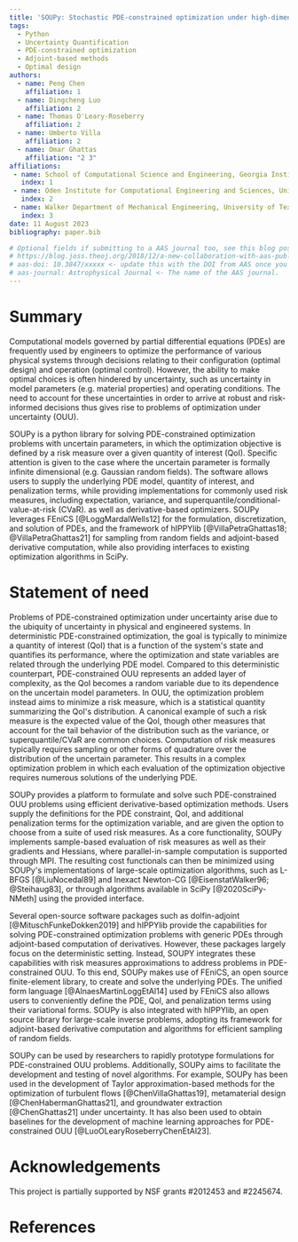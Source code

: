 ```yaml
---
title: 'SOUPy: Stochastic PDE-constrained optimization under high-dimensional uncertainty in Python'
tags:
  - Python
  - Uncertainty Quantification
  - PDE-constrained optimization
  - Adjoint-based methods 
  - Optimal design 
authors:
  - name: Peng Chen 
    affiliation: 1
  - name: Dingcheng Luo 
    affiliation: 2
  - name: Thomas O'Leary-Roseberry 
    affiliation: 2
  - name: Umberto Villa 
    affiliation: 2
  - name: Omar Ghattas
    affiliation: "2 3"
affiliations:
 - name: School of Computational Science and Engineering, Georgia Institute of Technology, USA
   index: 1
 - name: Oden Institute for Computational Engineering and Sciences, University of Texas at Austin, USA 
   index: 2
 - name: Walker Department of Mechanical Engineering, University of Texas at Austin, USA 
   index: 3
date: 11 August 2023
bibliography: paper.bib

# Optional fields if submitting to a AAS journal too, see this blog post:
# https://blog.joss.theoj.org/2018/12/a-new-collaboration-with-aas-publishing
# aas-doi: 10.3847/xxxxx <- update this with the DOI from AAS once you know it.
# aas-journal: Astrophysical Journal <- The name of the AAS journal.
---
```


# Summary

Computational models governed by partial differential equations (PDEs) 
are frequently used by engineers to optimize the performance of various physical systems 
through decisions relating to their configuration (optimal design) and operation (optimal control). 
However, the ability to make optimal choices is often hindered by uncertainty, 
such as uncertainty in model parameters (e.g. material properties) and operating conditions.
The need to account for these uncertainties in order to arrive at robust and risk-informed decisions thus gives rise to problems of optimization under uncertainty (OUU).

SOUPy is a python library for solving PDE-constrained optimization problems with uncertain parameters,
in which the optimization objective is defined by a risk measure over a given quantity of interest (QoI).
Specific attention is given to the case where the uncertain parameter is formally infinite dimensional (e.g. Gaussian random fields).
The software allows users to supply the underlying PDE model, quantity of interest, and penalization terms, 
while providing implementations for commonly used risk measures, including expectation, variance, and superquantile/conditional-value-at-risk (CVaR).
as well as derivative-based optimizers. 
SOUPy leverages FEniCS [@LoggMardalWells12] for the formulation, discretization, and solution of PDEs, 
and the framework of hIPPYlib [@VillaPetraGhattas18; @VillaPetraGhattas21] for sampling from random fields and adjoint-based derivative computation,
while also providing interfaces to existing optimization algorithms in SciPy.


# Statement of need 

Problems of PDE-constrained optimization under uncertainty arise due to the ubiquity of uncertainty in physical and engineered systems.
In deterministic PDE-constrained optimization, the goal is typically to minimize a quantity of interest (QoI) that is a function of the system's state and quantifies its performance, where the optimization and state variables are related through the underlying PDE model. 
Compared to this deterministic counterpart, PDE-constrained OUU represents an added layer of complexity, 
as the QoI becomes a random variable due to its dependence on the uncertain model parameters.
In OUU, the optimization problem instead aims to minimize a risk measure, which is a statistical quantity summarizing the QoI's distribution. 
A canonical example of such a risk measure is the expected value of the QoI, 
though other measures that account for the tail behavior of the distribution such as 
the variance, or superquantile/CVaR are common choices.
Computation of risk measures typically requires sampling or other forms of quadrature over the distribution of the uncertain parameter.
This results in a complex optimization problem in which each evaluation of the optimization objective requires numerous solutions of the underlying PDE.

SOUPy provides a platform to formulate and solve such PDE-constrained OUU problems using efficient derivative-based optimization methods. 
Users supply the definitions for the PDE constraint, QoI, and additional penalization terms for the optimization variable, and are given the option to choose from a suite of used risk measures.
As a core functionality, SOUPy implements sample-based evaluation of risk measures as well as their gradients and Hessians, where parallel-in-sample computation is supported through MPI. 
The resulting cost functionals can then be minimized using SOUPy's implementations of large-scale optimization algorithms, such as L-BFGS [@LiuNocedal89] and Inexact Newton-CG [@EisenstatWalker96; @Steihaug83], 
or through algorithms available in SciPy [@2020SciPy-NMeth] using the provided interface. 

<!-- \autoref{fig:diagram} shows the key components of a PDE-constrained OUU problem and their corresponding classes in the SOUPy.

![Structure of a PDE-constrained OUU problem, illustrating the main components and their corresponding classes as implemented in SOUPy. \label{fig:diagram}](diagram.pdf) -->

Several open-source software packages such as dolfin-adjoint [@MituschFunkeDokken2019] and hIPPYlib 
provide the capabilities for solving PDE-constrained optimization problems with generic PDEs through adjoint-based computation of derivatives. 
However, these packages largely focus on the deterministic setting. 
Instead, SOUPY integrates these capabilities with risk measures approximations to address problems in PDE-constrained OUU.
To this end, SOUPy makes use of FEniCS, an open source finite-element library, to create and solve the underlying PDEs. 
The unified form language [@AlnaesMartinLoggEtAl14] used by FEniCS also allows users to conveniently define the PDE, QoI, and penalization terms using their variational forms.
SOUPy is also integrated with hIPPYlib, an open source library for large-scale inverse problems, 
adopting its framework for adjoint-based derivative computation and algorithms for efficient sampling of random fields.


SOUPy can be used by researchers to rapidly prototype formulations for PDE-constrained OUU problems.
Additionally, SOUPy aims to facilitate the development and testing of novel algorithms.
For example, SOUPy has been used in the development of Taylor approximation-based methods for the optimization of turbulent flows [@ChenVillaGhattas19], metamaterial design [@ChenHabermanGhattas21], and groundwater extraction [@ChenGhattas21] under uncertainty.
It has also been used to obtain baselines for the development of machine learning approaches for PDE-constrained OUU [@LuoOLearyRoseberryChenEtAl23].

<!-- To this end, SOUPy makes use of FEniCS, an open source finite-element library, to create and solve the underlying PDEs. 
The unified form language used by FEniCS allows users to conveniently define the PDE in its weak form, 
as well as the form of the QoI and any additional penalization terms on the optimization variable. 
SOUPy is also integrated with hIPPYlib, an open source library for large-scale inverse problems, 
adopting its framework for adjoint-based computation of derivatives and efficient sampling of random fields. -->
# Acknowledgements
This project is partially supported by NSF grants #2012453 and #2245674.


<!-- # Citations

Citations to entries in paper.bib should be in
[rMarkdown](http://rmarkdown.rstudio.com/authoring_bibliographies_and_citations.html)
format.

If you want to cite a software repository URL (e.g. something on GitHub without a preferred
citation) then you can do it with the example BibTeX entry below for @fidgit.

For a quick reference, the following citation commands can be used:
- `@author:2001`  ->  "Author et al. (2001)"
- `[@author:2001]` -> "(Author et al., 2001)"
- `[@author1:2001; @author2:2001]` -> "(Author1 et al., 2001; Author2 et al., 2002)"

# Figures

Figures can be included like this:
![Caption for example figure.\label{fig:example}](figure.png)
and referenced from text using \autoref{fig:example}.

Figure sizes can be customized by adding an optional second parameter:
![Caption for example figure.](figure.png){ width=20% }

# Acknowledgements

We acknowledge contributions from Brigitta Sipocz, Syrtis Major, and Semyeong
Oh, and support from Kathryn Johnston during the genesis of this project. -->

# References